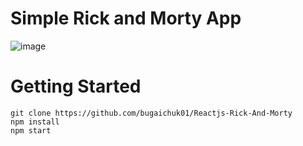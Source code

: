 # Simple Rick and Morty App

![image](https://user-images.githubusercontent.com/90038064/154807959-29451b32-0501-46f9-b3db-9f10ccd8bc74.png)

# Getting Started

```
git clone https://github.com/bugaichuk01/Reactjs-Rick-And-Morty
npm install
npm start
```
